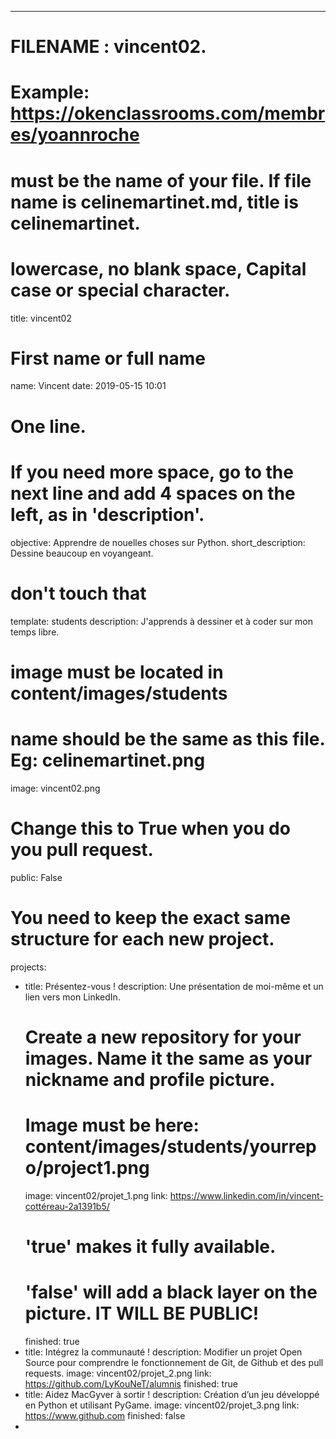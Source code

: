 ---

# FILENAME : vincent02.
# Example: https://okenclassrooms.com/membres/yoannroche
# must be the name of your file. If file name is celinemartinet.md, title is celinemartinet.
# lowercase, no blank space, Capital case or special character.
title: vincent02

# First name or full name
name: Vincent
date: 2019-05-15 10:01

# One line.
# If you need more space, go to the next line and add 4 spaces on the left, as in 'description'.
objective: Apprendre de nouelles choses sur Python.
short_description:  Dessine beaucoup en voyangeant.

# don't touch that
template: students
description:
    J'apprends à dessiner et à coder sur mon temps libre.

# image must be located in content/images/students
# name should be the same as this file. Eg: celinemartinet.png
image: vincent02.png

# Change this to True when you do you pull request.
public: False

# You need to keep the exact same structure for each new project.
projects:
  - title: Présentez-vous !
    description: Une présentation de moi-même et un lien vers mon LinkedIn.
    # Create a new repository for your images. Name it the same as your nickname and profile picture.
    # Image must be here: content/images/students/yourrepo/project1.png
    image: vincent02/projet_1.png
    link: https://www.linkedin.com/in/vincent-cottéreau-2a1391b5/
    # 'true' makes it fully available.
    # 'false' will add a black layer on the picture. IT WILL BE PUBLIC!
    finished: true
  - title: Intégrez la communauté !
    description: Modifier un projet Open Source pour comprendre le fonctionnement de Git, de Github et des pull requests. 
    image: vincent02/projet_2.png
    link: https://github.com/LyKouNeT/alumnis
    finished: true
  - title: Aidez MacGyver à sortir !
    description: Création d’un jeu développé en Python et utilisant PyGame.
    image: vincent02/projet_3.png
    link: https://www.github.com
    finished: false
-
